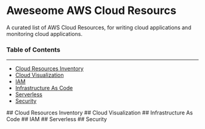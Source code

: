 # Aweseome AWS Cloud Resourcs

A curated list of AWS Cloud Resources, for writing cloud applications and monitoring cloud applications.

### Table of Contents  
---------------------------------------------------------------------------------------------------------------------------------
* [Cloud Resources Inventory](#cloudinventory)
* [Cloud Visualization](#visualization) 
* [IAM](#iam)
* [Infrastructure As Code](#iac)  
* [Serverless](#serverless)
* [Security](#security)

<a name="cloudinventory"/>
## Cloud Resources Inventory

<a name="visualization"/>
## Cloud Visualization

<a name="iac"/>
## Infrastructure As Code

<a name="iam"/>
## IAM

<a name="serverless"/>
## Serverless

<a name="security"/>
## Security

